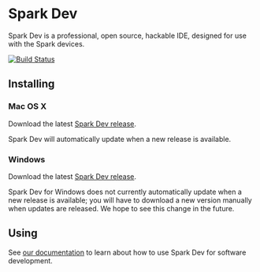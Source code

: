 # Spark Dev

Spark Dev is a professional, open source, hackable IDE, designed for use with the Spark devices.

[![Build Status](https://magnum.travis-ci.com/spark/spark-dev.svg?token=M4rP8W5QPGszZyem6TGE&branch=master)](https://magnum.travis-ci.com/spark/spark-dev)

## Installing

### Mac OS X

Download the latest [Spark Dev release](https://github.com/spark/spark-dev/releases/latest).

Spark Dev will automatically update when a new release is available.

### Windows

Download the latest [Spark Dev release](https://github.com/spark/spark-dev/releases/latest).

Spark Dev for Windows does not currently automatically update when a new release is available; you will have to download a new version manually when updates are released. We hope to see this change in the future.

## Using

See [our documentation](http://docs.spark.io/dev) to learn about how to use Spark Dev for software development.
